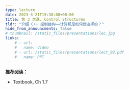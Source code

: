 ```yaml
---
type: lecture
date: 2023-3-21T19:30:00+08:00
title: 第 3 次课. Control Structures
tldr: "介绍 C++ 控制结构——计算机是如何做选择的？"
hide_from_announcments: false
# thumbnail: /static_files/presentations/lec.jpg
links:
    # - url:
    #   name: Video
    # - url: /static_files/presentations/lect_02.pdf
    #   name: PPT
---
```


**推荐阅读：**

- Textbook, Ch 1.7
